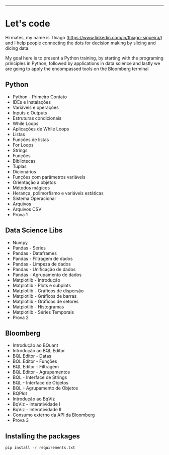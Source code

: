  ****************************
Let's code
======================================
Hi mates, my name is Thiago (https://www.linkedin.com/in/thiago-siqueira/) and I help people connecting the dots for decision making by slicing and dicing data.

My goal here is to present a Python training, by starting with the programing principles in Python, followed by applications in data science and lastly we are going to apply the encompassed tools on the Bloomberg terminal

## Python
  - Python - Primeiro Contato
  - IDEs e Instalações
  - Variáveis e operações
  - Inputs e Outputs
  - Estruturas condicionais
  - While Loops
  - Aplicações de While Loops
  - Listas
  - Funções de listas
  - For Loops
  - Strings
  - Funções
  - Bibliotecas
  - Tuplas
  - Dicionários
  - Funções com parâmetros variáveis
  - Orientação a objetos
  - Métodos mágicos
  - Herança, polimorfismo e variáveis estáticas
  - Sistema Operacional
  - Arquivos
  - Arquivos CSV
  - Prova 1

## Data Science Libs
  - Numpy
  - Pandas - Series
  - Pandas - Dataframes
  - Pandas - Filtragem de dados
  - Pandas - Limpeza de dados
  - Pandas - Unificação de dados
  - Pandas - Agrupamento de dados
  - Matplotlib - Introdução
  - Matplotlib - Plots e subplots
  - Matplotlib - Gráficos de dispersão
  - Matplotlib - Gráficos de barras
  - Matplotlib - Gráficos de setores
  - Matplotlib - Histogramas
  - Matplotlib - Séries Temporais
  - Prova 2

## Bloomberg
  - Introdução ao BQuant
  - Introdução ao BQL Editor
  - BQL Editor - Datas
  - BQL Editor - Funções
  - BQL Editor - Filtragem
  - BQL Editor - Agrupamentos
  - BQL - Interface de Strings
  - BQL - Interface de Objetos
  - BQL - Agrupamento de Objetos
  - BQPlot
  - Introdução ao BqViz
  - BqViz - Interatividade I
  - BqViz - Interatividade II
  - Consumo externo da API da Bloomberg
  - Prova 3
  
## Installing the packages
```bash
pip install -r requirements.txt
```
